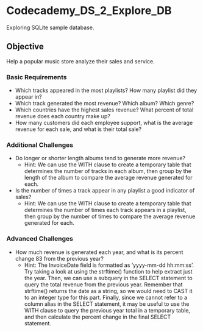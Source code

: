 # Codecademy_DS_2_Explore_DB
Exploring SQLite sample database.

## Objective
Help a popular music store analyze their sales and service.

### Basic Requirements
- Which tracks appeared in the most playlists? How many playlist did they appear in?
- Which track generated the most revenue? Which album? Which genre?
- Which countries have the highest sales revenue? What percent of total revenue does each country make up?
- How many customers did each employee support, what is the average revenue for each sale, and what is their total sale?

### Additional Challenges
- Do longer or shorter length albums tend to generate more revenue?
  - Hint: We can use the WITH clause to create a temporary table that determines the number of tracks in each album, then group by the length of the album to compare the average revenue generated for each.
- Is the number of times a track appear in any playlist a good indicator of sales?
  - Hint: We can use the WITH clause to create a temporary table that determines the number of times each track appears in a playlist, then group by the number of times to compare the average revenue generated for each.

### Advanced Challenges
- How much revenue is generated each year, and what is its percent change 83 from the previous year?
  - Hint: The InvoiceDate field is formatted as ‘yyyy-mm-dd hh:mm:ss’. Try taking a look at using the strftime() function to help extract just the year. Then, we can use a subquery in the SELECT statement to query the total revenue from the previous year. Remember that strftime() returns the date as a string, so we would need to CAST it to an integer type for this part. Finally, since we cannot refer to a column alias in the SELECT statement, it may be useful to use the WITH clause to query the previous year total in a temporary table, and then calculate the percent change in the final SELECT statement.
